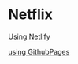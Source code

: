 # Netflix

[Using Netlify](netflix-using-html-css.netlify.app)


[using GithubPages](https://ash0508.github.io/Net/)
